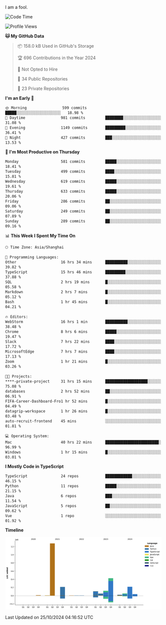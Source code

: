I am a fool.

<!--START_SECTION:waka-->
![Code Time](http://img.shields.io/badge/Code%20Time-1%2C992%20hrs%208%20mins-blue)

![Profile Views](http://img.shields.io/badge/Profile%20Views-0-blue)

**🐱 My GitHub Data** 

> 📦 158.0 kB Used in GitHub's Storage 
 > 
> 🏆 696 Contributions in the Year 2024
 > 
> 🚫 Not Opted to Hire
 > 
> 📜 34 Public Repositories 
 > 
> 🔑 23 Private Repositories 
 > 
**I'm an Early 🐤** 

```text
🌞 Morning                599 commits         █████░░░░░░░░░░░░░░░░░░░░   18.98 % 
🌆 Daytime                981 commits         ████████░░░░░░░░░░░░░░░░░   31.08 % 
🌃 Evening                1149 commits        █████████░░░░░░░░░░░░░░░░   36.41 % 
🌙 Night                  427 commits         ███░░░░░░░░░░░░░░░░░░░░░░   13.53 % 
```
📅 **I'm Most Productive on Thursday** 

```text
Monday                   581 commits         █████░░░░░░░░░░░░░░░░░░░░   18.41 % 
Tuesday                  499 commits         ████░░░░░░░░░░░░░░░░░░░░░   15.81 % 
Wednesday                619 commits         █████░░░░░░░░░░░░░░░░░░░░   19.61 % 
Thursday                 633 commits         █████░░░░░░░░░░░░░░░░░░░░   20.06 % 
Friday                   286 commits         ██░░░░░░░░░░░░░░░░░░░░░░░   09.06 % 
Saturday                 249 commits         ██░░░░░░░░░░░░░░░░░░░░░░░   07.89 % 
Sunday                   289 commits         ██░░░░░░░░░░░░░░░░░░░░░░░   09.16 % 
```


📊 **This Week I Spent My Time On** 

```text
🕑︎ Time Zone: Asia/Shanghai

💬 Programming Languages: 
Other                    16 hrs 34 mins      ██████████░░░░░░░░░░░░░░░   39.82 % 
TypeScript               15 hrs 46 mins      █████████░░░░░░░░░░░░░░░░   37.88 % 
SQL                      2 hrs 19 mins       █░░░░░░░░░░░░░░░░░░░░░░░░   05.58 % 
Markdown                 2 hrs 7 mins        █░░░░░░░░░░░░░░░░░░░░░░░░   05.12 % 
Bash                     1 hr 45 mins        █░░░░░░░░░░░░░░░░░░░░░░░░   04.21 % 

🔥 Editors: 
WebStorm                 16 hrs 1 min        ██████████░░░░░░░░░░░░░░░   38.48 % 
Chrome                   8 hrs 6 mins        █████░░░░░░░░░░░░░░░░░░░░   19.47 % 
Slack                    7 hrs 22 mins       ████░░░░░░░░░░░░░░░░░░░░░   17.72 % 
MicrosoftEdge            7 hrs 7 mins        ████░░░░░░░░░░░░░░░░░░░░░   17.13 % 
Zoom                     1 hr 21 mins        █░░░░░░░░░░░░░░░░░░░░░░░░   03.26 % 

🐱‍💻 Projects: 
****-private-project     31 hrs 15 mins      ███████████████████░░░░░░   75.08 % 
databases                2 hrs 52 mins       ██░░░░░░░░░░░░░░░░░░░░░░░   06.91 % 
FIFA-Career-Dashboard-Fro1 hr 52 mins        █░░░░░░░░░░░░░░░░░░░░░░░░   04.49 % 
datagrip-workspace       1 hr 26 mins        █░░░░░░░░░░░░░░░░░░░░░░░░   03.48 % 
auto-recruit-frontend    45 mins             ░░░░░░░░░░░░░░░░░░░░░░░░░   01.81 % 

💻 Operating System: 
Mac                      40 hrs 22 mins      ████████████████████████░   96.99 % 
Windows                  1 hr 15 mins        █░░░░░░░░░░░░░░░░░░░░░░░░   03.01 % 
```

**I Mostly Code in TypeScript** 

```text
TypeScript               24 repos            ████████████░░░░░░░░░░░░░   46.15 % 
Python                   11 repos            █████░░░░░░░░░░░░░░░░░░░░   21.15 % 
Java                     6 repos             ███░░░░░░░░░░░░░░░░░░░░░░   11.54 % 
JavaScript               5 repos             ██░░░░░░░░░░░░░░░░░░░░░░░   09.62 % 
Vue                      1 repo              ░░░░░░░░░░░░░░░░░░░░░░░░░   01.92 % 
```



**Timeline**

![Lines of Code chart](https://raw.githubusercontent.com/VeejaLiu/VeejaLiu/master/assets/bar_graph.png)


 Last Updated on 25/10/2024 04:16:52 UTC
<!--END_SECTION:waka-->

